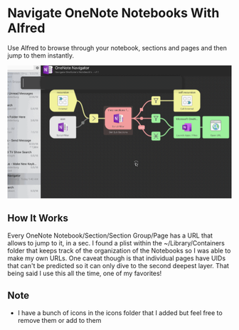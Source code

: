 Navigate OneNote Notebooks With Alfred
===============================

Use Alfred to browse through your notebook, sections and pages and then jump to them instantly.


![](demo.gif)



How It Works
---------------
Every OneNote Notebook/Section/Section Group/Page has a URL that allows to jump to it, in a sec. I found a plist within the ~/Library/Containers folder that keeps track of the organization of the Notebooks so I was able to make my own URLs. One caveat though is that individual pages have UIDs that can't be predicted so it can only dive to the second deepest layer. That being said I use this all the time, one of my favorites!



Note
------
- 	I have a bunch of icons in the icons folder that I added but feel free to remove them or add to them
